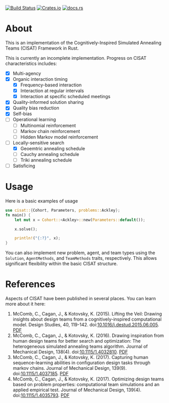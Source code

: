 [![Build Status](https://travis-ci.com/THREDgroup/CISAT-rs.svg?branch=master)](https://travis-ci.com/THREDgroup/CISAT-rs)
[![Crates.io](https://img.shields.io/crates/v/cisat.svg)](https://crates.io/crates/cisat)
[![docs.rs](https://docs.rs/cisat/badge.svg)](https://docs.rs/cisat)
# About
This is an implementation of the Cognitively-Inspired Simulated Annealing Teams (CISAT) Framework in Rust. 

This is currently an incomplete implementation. Progress on CISAT characteristics includes:
- [x] Multi-agency
- [x] Organic interaction timing
    - [x] Frequency-based interaction
    - [x] Interaction at regular intervals
    - [x] Interaction at specific scheduled meetings
- [x] Quality-informed solution sharing
- [x] Quality bias reduction
- [x] Self-bias
- [ ] Operational learning
    - [ ] Multinomial reinforcement
    - [ ] Markov chain reinforcement
    - [ ] Hidden Markov model reinforcement
- [ ] Locally-sensitive search
    - [x] Geoemtric annealing schedule
    - [ ] Cauchy annealing schedule
    - [ ] Triki annealing schedule
- [ ] Satisficing

# Usage
Here is a basic examples of usage

```rust
use cisat::{Cohort, Parameters, problems::Ackley};
fn main() {
    let mut x = Cohort::<Ackley>::new(Parameters::default());

    x.solve();

    println!("{:?}", x);
}
```
You can also implement new problem, agent, and team types using the `Solution`, `AgentMethods`, and `TeamMethods` 
traits, respectively. This allows significant flexibility within the basic CISAT structure.

# References
Aspects of CISAT have been published in several places. You can learn more about it here:
1. McComb, C., Cagan, J., & Kotovsky, K. (2015). Lifting the Veil: Drawing insights about design teams from a cognitively-inspired computational model. Design Studies, 40, 119-142. doi:[10.1016/j.destud.2015.06.005](https://doi.org/10.1016/j.destud.2015.06.005). [PDF](https://github.com/THREDgroup/CISAT-rs/blob/master/literature/2015_DesignStudies_LiftingTheVeil.pdf)
1. McComb, C., Cagan, J., & Kotovsky, K. (2016). Drawing inspiration from human design teams for better search and optimization: The heterogeneous simulated annealing teams algorithm. Journal of Mechanical Design, 138(4). doi:[10.1115/1.4032810](https://doi.org/10.1115/1.4032810). [PDF](https://github.com/THREDgroup/CISAT-rs/blob/master/literature/2016_JMD_HSAT.pdf)
2. McComb, C., Cagan, J., & Kotovsky, K. (2017). Capturing human sequence-learning abilities in configuration design tasks through markov chains. Journal of Mechanical Design, 139(9). doi:[10.1115/1.4037185](https://doi.org/10.1115/1.4037185). [PDF](https://github.com/THREDgroup/CISAT-rs/blob/master/literature/2017_JMD_MarkovChain.pdf)
1. McComb, C., Cagan, J., & Kotovsky, K. (2017). Optimizing design teams based on problem properties: computational team simulations and an applied empirical test. Journal of Mechanical Design, 139(4). doi:[10.1115/1.4035793](https://doi.org/10.1115/1.4035793). [PDF](https://github.com/THREDgroup/CISAT-rs/blob/master/literature/2017_JMD_OptimizingTeams.pdf)